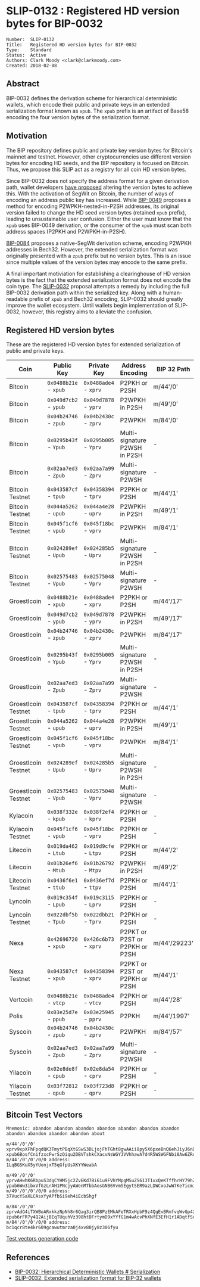 # SLIP-0132 : Registered HD version bytes for BIP-0032

```
Number:  SLIP-0132
Title:   Registered HD version bytes for BIP-0032
Type:    Standard
Status:  Active
Authors: Clark Moody <clark@clarkmoody.com>
Created: 2018-02-08
```

## Abstract

BIP-0032 defines the derivation scheme for hierarchical deterministic wallets, which encode their public and private keys in an extended serialization format known as `xpub`. The `xpub` prefix is an artifact of Base58 encoding the four version bytes of the serialization format.

## Motivation

The BIP repository defines public and private key version bytes for Bitcoin's mainnet and testnet. However, other cryptocurrencies use different version bytes for encoding HD seeds, and the BIP repository is focused on Bitcoin. Thus, we propose this SLIP act as a registry for all coin HD version bytes.

Since BIP-0032 does not specify the address format for a given derivation path, wallet developers [have proposed](https://lists.linuxfoundation.org/pipermail/bitcoin-dev/2017-September/014907.html) altering the version bytes to achieve this. With the activation of SegWit on Bitcoin, the number of ways of encoding an address public key has increased. While [BIP-0049](https://github.com/bitcoin/bips/blob/master/bip-0049.mediawiki) proposes a method for encoding P2WPKH-nested-in-P2SH addresses, its original version failed to change the HD seed version bytes (retained `xpub` prefix), leading to unsustainable user confusion. Either the user must know that the `xpub` uses BIP-0049 derivation, or the consumer of the `xpub` must scan both address spaces (P2PKH and P2WPKH-in-P2SH).

[BIP-0084](https://github.com/bitcoin/bips/blob/master/bip-0084.mediawiki) proposes a native-SegWit derivation scheme, encoding P2WPKH addresses in Bech32. However, the extended serialization format was originally presented with a `zpub` prefix but no version bytes. This is an issue since multiple values of the version bytes may encode to the same prefix.

A final important motiviation for establishing a clearinghouse of HD version bytes is the fact that the extended serialization format does not encode the coin type. The [SLIP-0032](https://github.com/satoshilabs/slips/blob/master/slip-0032.md) proposal attempts a remedy by including the full BIP-0032 derivation path within the serialized key. Along with a human-readable prefix of `xpub` and Bech32 encoding, SLIP-0032 should greatly improve the wallet ecosystem. Until wallets begin implementation of SLIP-0032, however, this registry aims to alleviate the confusion.

## Registered HD version bytes

These are the registered HD version bytes for extended serialization of public and private keys.

Coin                                      | Public Key            | Private Key           | Address Encoding                 | BIP 32 Path |
------------------------------------------|-----------------------|-----------------------|----------------------------------|-------------|
Bitcoin                                   | `0x0488b21e` - `xpub` | `0x0488ade4` - `xprv` | P2PKH or P2SH                    | m/44'/0'    |
Bitcoin                                   | `0x049d7cb2` - `ypub` | `0x049d7878` - `yprv` | P2WPKH in P2SH                   | m/49'/0'    |
Bitcoin                                   | `0x04b24746` - `zpub` | `0x04b2430c` - `zprv` | P2WPKH                           | m/84'/0'    |
Bitcoin                                   | `0x0295b43f` - `Ypub` | `0x0295b005` - `Yprv` | Multi-signature P2WSH in P2SH    | -           |
Bitcoin                                   | `0x02aa7ed3` - `Zpub` | `0x02aa7a99` - `Zprv` | Multi-signature P2WSH            | -           |
Bitcoin Testnet                           | `0x043587cf` - `tpub` | `0x04358394` - `tprv` | P2PKH or P2SH                    | m/44'/1'    |
Bitcoin Testnet                           | `0x044a5262` - `upub` | `0x044a4e28` - `uprv` | P2WPKH in P2SH                   | m/49'/1'    |
Bitcoin Testnet                           | `0x045f1cf6` - `vpub` | `0x045f18bc` - `vprv` | P2WPKH                           | m/84'/1'    |
Bitcoin Testnet                           | `0x024289ef` - `Upub` | `0x024285b5` - `Uprv` | Multi-signature P2WSH in P2SH    | -           |
Bitcoin Testnet                           | `0x02575483` - `Vpub` | `0x02575048` - `Vprv` | Multi-signature P2WSH            | -           |
Groestlcoin                               | `0x0488b21e` - `xpub` | `0x0488ade4` - `xprv` | P2PKH or P2SH                    | m/44'/17'   |
Groestlcoin                               | `0x049d7cb2` - `ypub` | `0x049d7878` - `yprv` | P2WPKH in P2SH                   | m/49'/17'   |
Groestlcoin                               | `0x04b24746` - `zpub` | `0x04b2430c` - `zprv` | P2WPKH                           | m/84'/17'   |
Groestlcoin                               | `0x0295b43f` - `Ypub` | `0x0295b005` - `Yprv` | Multi-signature P2WSH in P2SH    | -           |
Groestlcoin                               | `0x02aa7ed3` - `Zpub` | `0x02aa7a99` - `Zprv` | Multi-signature P2WSH            | -           |
Groestlcoin Testnet                       | `0x043587cf` - `tpub` | `0x04358394` - `tprv` | P2PKH or P2SH                    | m/44'/1'    |
Groestlcoin Testnet                       | `0x044a5262` - `upub` | `0x044a4e28` - `uprv` | P2WPKH in P2SH                   | m/49'/1'    |
Groestlcoin Testnet                       | `0x045f1cf6` - `vpub` | `0x045f18bc` - `vprv` | P2WPKH                           | m/84'/1'    |
Groestlcoin Testnet                       | `0x024289ef` - `Upub` | `0x024285b5` - `Uprv` | Multi-signature P2WSH in P2SH    | -           |
Groestlcoin Testnet                       | `0x02575483` - `Vpub` | `0x02575048` - `Vprv` | Multi-signature P2WSH            | -           |
Kylacoin                                  | `0x038f332e` - `kpub` | `0x038f2ef4` - `kprv` | P2PKH or P2SH                    | -           |
Kylacoin Testnet                          | `0x045f1cf6` - `vpub` | `0x045f18bc` - `vprv` | P2PKH or P2SH                    | -           |
Litecoin                                  | `0x019da462` - `Ltub` | `0x019d9cfe` - `Ltpv` | P2PKH or P2SH                    | m/44'/2'    |
Litecoin                                  | `0x01b26ef6` - `Mtub` | `0x01b26792` - `Mtpv` | P2WPKH in P2SH                   | m/49'/2'    |
Litecoin Testnet                          | `0x0436f6e1` - `ttub` | `0x0436ef7d` - `ttpv` | P2PKH or P2SH                    | m/44'/1'    |
Lyncoin                                   | `0x019c354f` - `Lpub` | `0x019c3115` - `Lprv` | P2PKH or P2SH                    | -           |
Lyncoin Testnet                           | `0x022dbf5b` - `Tpub` | `0x022dbb21` - `Tprv` | P2PKH or P2SH                    | -           |
Nexa                                      | `0x42696720` - `xpub` | `0x426c6b73` - `xprv` | P2PKT or P2ST or P2PKH or P2SH   | m/44'/29223'|
Nexa Testnet                              | `0x043587cf` - `xpub` | `0x04358394` - `xprv` | P2PKT or P2ST or P2PKH or P2SH   | m/44'/1'    |
Vertcoin                                  | `0x0488b21e` - `vtcp` | `0x0488ade4` - `vtcv` | P2PKH or P2SH                    | m/44'/28'   |
Polis                                     | `0x03e25d7e` - `ppub` | `0x03e25945` - `pprv` | P2PKH                            | m/44'/1997' |
Syscoin                                   | `0x04b24746` - `zpub` | `0x04b2430c` - `zprv` | P2WPKH                           | m/84'/57'   |
Syscoin                                   | `0x02aa7ed3` - `Zpub` | `0x02aa7a99` - `Zprv` | Multi-signature P2WSH            | -           |
Yilacoin                                  | `0x02e8de8f` - `cpub` | `0x02e8da54` - `cprv` | P2PKH or P2SH                    | -           |
Yilacoin Testnet                          | `0x03f72812` - `qpub` | `0x03f723d8` - `qprv` | P2PKH or P2SH                    | -           |

## Bitcoin Test Vectors

```
Mnemonic: abandon abandon abandon abandon abandon abandon abandon abandon abandon abandon abandon about

m/44'/0'/0'
xprv9xpXFhFpqdQK3TmytPBqXtGSwS3DLjojFhTGht8gwAAii8py5X6pxeBnQ6ehJiyJ6nDjWGJfZ95WxByFXVkDxHXrqu53WCRGypk2ttuqncb
xpub6BosfCnifzxcFwrSzQiqu2DBVTshkCXacvNsWGYJVVhhawA7d4R5WSWGFNbi8Aw6ZRc1brxMyWMzG3DSSSSoekkudhUd9yLb6qx39T9nMdj
m/44'/0'/0'/0/0 address:
1LqBGSKuX5yYUonjxT5qGfpUsXKYYWeabA

m/49'/0'/0'
yprvAHwhK6RbpuS3dgCYHM5jc2ZvEKd7Bi61u9FVhYMpgMSuZS613T1xxQeKTffhrHY79hZ5PsskBjcc6C2V7DrnsMsNaGDaWev3GLRQRgV7hxF
ypub6Ww3ibxVfGzLrAH1PNcjyAWenMTbbAosGNB6VvmSEgytSER9azLDWCxoJwW7Ke7icmizBMXrzBx9979FfaHxHcrArf3zbeJJJUZPf663zsP
m/49'/0'/0'/0/0 address:
37VucYSaXLCAsxYyAPfbSi9eh4iEcbShgf

m/84'/0'/0'
zprvAdG4iTXWBoARxkkzNpNh8r6Qag3irQB8PzEMkAFeTRXxHpbF9z4QgEvBRmfvqWvGp42t42nvgGpNgYSJA9iefm1yYNZKEm7z6qUWCroSQnE
zpub6rFR7y4Q2AijBEqTUquhVz398htDFrtymD9xYYfG1m4wAcvPhXNfE3EfH1r1ADqtfSdVCToUG868RvUUkgDKf31mGDtKsAYz2oz2AGutZYs
m/84'/0'/0'/0/0 address:
bc1qcr8te4kr609gcawutmrza0j4xv80jy8z306fyu
```

[Test vectors generation code](https://gist.github.com/clarkmoody/0a788d2e012ffe339bb7d3873e47c081)

## References

* [BIP-0032: Hierarchical Deterministic Wallets # Serialization](https://github.com/bitcoin/bips/blob/master/bip-0032.mediawiki#serialization-format)
* [SLIP-0032: Extended serialization format for BIP-32 wallets](https://github.com/satoshilabs/slips/blob/master/slip-0032.md)
